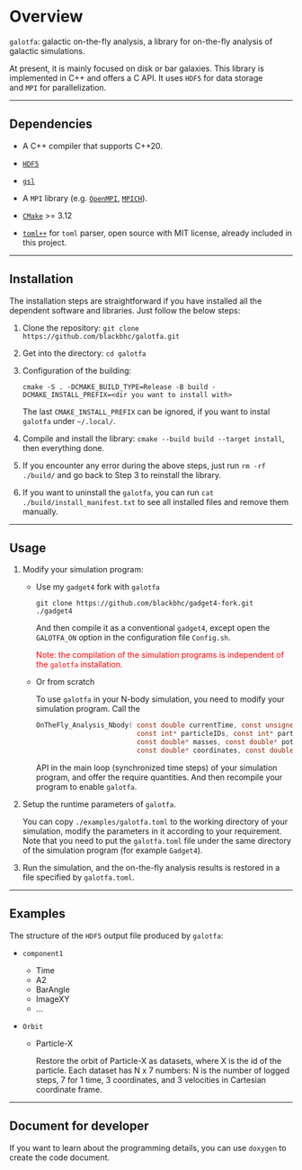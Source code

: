 # Overview

`galotfa`: galactic on-the-fly analysis, a library for on-the-fly analysis of
galactic simulations.

At present, it is mainly focused on disk or bar galaxies. This library is implemented in C++ and offers a C API. It uses `HDF5` for data storage and `MPI` for parallelization.

---

## Dependencies

- A C++ compiler that supports C++20.

- [`HDF5`](https://www.hdfgroup.org/solutions/hdf5/)

- [`gsl`](https://www.gnu.org/software/gsl/)

- A `MPI` library (e.g. [`OpenMPI`](https://www.open-mpi.org/), [`MPICH`](https://www.mpich.org/)).

- [`CMake`](https://cmake.org/) >= 3.12

- [`toml++`](https://marzer.github.io/tomlplusplus/#mainpage-example) for
  `toml` parser, open source with MIT license, already included in this project.

---

## Installation

The installation steps are straightforward if you have installed all the dependent software and libraries. Just follow the below steps:

1. Clone the repository: `git clone https://github.com/blackbhc/galotfa.git`
2. Get into the directory: `cd galotfa`
3. Configuration of the building:

   ```shell
   cmake -S . -DCMAKE_BUILD_TYPE=Release -B build -DCMAKE_INSTALL_PREFIX=<dir you want to install with>
   ```

   The last `CMAKE_INSTALL_PREFIX` can be ignored, if you want to instal `galotfa` under `~/.local/`.

4. Compile and install the library: `cmake --build build --target install`, then everything done.

5. If you encounter any error during the above steps, just run `rm -rf ./build/` and go back to Step 3 to reinstall the library.

6. If you want to uninstall the `galotfa`, you can run `cat ./build/install_manifest.txt` to see all installed files and remove them manually.

---

## Usage

1. Modify your simulation program:

   - Use my `gadget4` fork with `galotfa`

     `git clone https://github.com/blackbhc/gadget4-fork.git ./gadget4`

     And then compile it as a conventional `gadget4`, except open the `GALOTFA_ON` option in
     the configuration file `Config.sh`.

     <font color="red">Note: the compilation of the simulation programs is independent
     of the `galotfa` installation.</font>

   - Or from scratch

     To use `galotfa` in your N-body simulation, you need to modify your simulation program.
     Call the

     ```C
     OnTheFly_Analysis_Nbody( const double currentTime, const unsigned particleNumber,
                              const int* particleIDs, const int* particleTypes,
                              const double* masses, const double* potentials,
                              const double* coordinates, const double* velocities )
     ```

     API in the main loop (synchronized time steps) of your simulation program, and offer the
     require quantities. And then recompile your program to enable `galotfa`.

2. Setup the runtime parameters of `galotfa`.

   You can copy `./examples/galotfa.toml` to the working directory of your simulation, modify
   the parameters in it according to your requirement.
   Note that you need to put the `galotfa.toml` file under the same directory of the
   simulation program (for example `Gadget4`).

3. Run the simulation, and the on-the-fly analysis results is restored in a file specified
   by `galotfa.toml`.

---

## Examples

The structure of the `HDF5` output file produced by `galotfa`:

- `component1`

  - Time
  - A2
  - BarAngle
  - ImageXY
  - ...

- `Orbit`

  - Particle-X

    Restore the orbit of Particle-X as datasets, where X is the id of the particle. Each
    dataset has N x 7 numbers: N is the number of logged steps, 7 for 1 time, 3 coordinates,
    and 3 velocities in Cartesian coordinate frame.

---

## Document for developer

If you want to learn about the programming details, you can use `doxygen` to create the code document.
